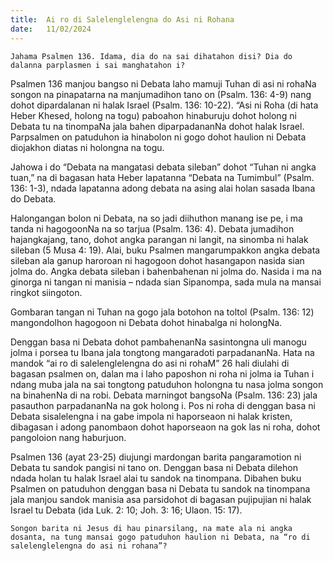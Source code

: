 ```yaml
---
title:  Ai ro di Salelenglelengna do Asi ni Rohana
date:   11/02/2024
---
```


`Jahama Psalmen 136. Idama, dia do na sai dihatahon disi? Dia do dalanna parplasmen i sai manghatahon i?`

Psalmen 136 manjou bangso ni Debata laho mamuji Tuhan di asi ni rohaNa songon na pinapatarna na manjumadihon tano on (Psalm. 136: 4-9) nang dohot dipardalanan ni halak Israel (Psalm. 136: 10-22). “Asi ni Roha (di hata Heber Khesed,  holong na togu) paboahon hinaburuju dohot holong ni Debata tu na tinompaNa jala bahen diparpadananNa dohot halak Israel. Parpsalmen on patuduhon ia hinabolon ni gogo dohot haulion ni Debata diojakhon diatas ni holongna na togu.

Jahowa i do “Debata na mangatasi debata sileban” dohot “Tuhan ni angka tuan,” na di bagasan hata Heber lapatanna “Debata na Tumimbul” (Psalm. 136: 1-3), ndada lapatanna adong debata na asing alai holan sasada Ibana do Debata.

Halongangan bolon ni Debata, na so jadi diihuthon manang ise pe, i ma tanda ni hagogoonNa na so tarjua (Psalm. 136: 4). Debata jumadihon hajangkajang, tano, dohot angka parangan ni langit, na sinomba ni halak sileban (5 Musa 4: 19). Alai, buku Psalmen mangarumpakkon angka debata sileban ala ganup haroroan ni hagogoon dohot hasangapon nasida sian jolma do. Angka debata sileban i bahenbahenan ni jolma do. Nasida i ma na ginorga ni tangan ni manisia – ndada sian Sipanompa, sada mula na mansai ringkot siingoton.

Gombaran tangan ni Tuhan  na gogo jala botohon na toltol (Psalm. 136: 12) mangondolhon hagogoon ni Debata dohot hinabalga ni holongNa.

Denggan basa ni Debata dohot pambahenanNa sasintongna uli manogu jolma i porsea tu Ibana jala tongtong mangaradoti parpadananNa. Hata na mandok “ai ro di salelenglelengna do asi ni rohaM” 26 hali diulahi di bagasan psalmen on, dalan ma i laho paposhon ni roha ni jolma ia Tuhan i ndang muba jala na sai tongtong patuduhon holongna tu nasa jolma songon na binahenNa di na robi. Debata marningot bangsoNa (Psalm. 136: 23) jala pasauthon parpadananNa na gok holong i. Pos ni roha di denggan basa ni Debata sisalelengna i na gabe impola ni haporseaon ni halak kristen, dibagasan i adong panombaon dohot haporseaon na gok las ni roha, dohot pangoloion nang haburjuon.

Psalmen 136 (ayat 23-25) diujungi mardongan barita pangaramotion ni Debata tu sandok pangisi ni tano on. Denggan basa ni Debata dilehon ndada holan tu halak Israel alai tu sandok na tinompana. Dibahen buku Psalmen on patuduhon denggan basa ni Debata tu sandok na tinompana jala manjou sandok manisia asa parsidohot di bagasan pujipujian ni halak Israel tu Debata (ida Luk. 2: 10; Joh. 3: 16; Ulaon. 15: 17).

`Songon barita ni Jesus di hau pinarsilang, na mate ala ni angka dosanta, na tung mansai gogo patuduhon haulion ni Debata, na “ro di salelenglelengna do asi ni rohana”?`